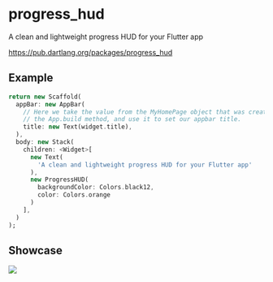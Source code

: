 # progress_hud

A clean and lightweight progress HUD for your Flutter app

https://pub.dartlang.org/packages/progress_hud

## Example
```dart
return new Scaffold(
  appBar: new AppBar(
    // Here we take the value from the MyHomePage object that was created by
    // the App.build method, and use it to set our appbar title.
    title: new Text(widget.title),
  ),
  body: new Stack(
    children: <Widget>[
      new Text(
        'A clean and lightweight progress HUD for your Flutter app'
      ),
      new ProgressHUD(
        backgroundColor: Colors.black12,
        color: Colors.orange
      )
    ],
  )
);
```


## Showcase

![](https://github.com/rcpassos/progress_hud/blob/master/progress_hud.gif)
